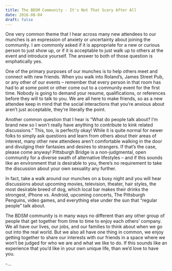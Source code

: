 ```yaml
---
title: The BDSM Community - It's Not That Scary After All
date: 2016-08-04
draft: false
---
```


One very common theme that I hear across many new attendees to our munches is an expression of anxiety or uncertainty about joining the community. I am commonly asked if it is appropriate for a new or curious person to just show up, or if it is acceptable to just walk up to others at the event and introduce yourself. The answer to both of those question is emphatically yes.

One of the primary purposes of our munches is to help others meet and connect with new friends. When you walk into Roland’s, James Street Pub, or any other of our events – remember that every person in that room has had to at some point or other come out to a community event for the first time. Nobody is going to demand your resume, qualifications, or references before they will to talk to you. We are all here to make friends, so as a new attendee keep in mind that the social interactions that you’re anxious about aren’t just acceptable, they’re literally the point.

Another common question that I hear is “What do people talk about? I’m brand new so I won’t really have anything to contribute to kink related discussions.” This, too, is perfectly okay! While it is quite normal for newer folks to simply ask questions and learn from others about their areas of interest, many other new attendees aren’t comfortable walking in the door and divulging their fantasies and desires to strangers. If that’s the case, please come anyway! Pittsburgh Bridge is a non-judgmental, open community for a diverse swath of alternative lifestyles – and if this sounds like an environment that is desirable to you, there’s no requirement to take the discussion about your own sexuality any further.

In fact, take a walk around our munches on a busy night and you will hear discussions about upcoming movies, television, theater, hair styles, the most desirable breed of dog, which local bar makes their drinks the strongest, iPhone vs. Android, upcoming concerts, The Pittsburgh Penguins, video games, and everything else under the sun that “regular people” talk about.

The BDSM community is in many ways no different than any other group of people that get together from time to time to enjoy each others’ company. We all have our lives, our jobs, and our families to think about when we go out into the real world. But we also all have one thing in common, we enjoy getting together to share our interests with our friends in a space where we won’t be judged for who we are and what we like to do. If this sounds like an experience that you’d like in your own unique life, than we’d love to have you.

-...